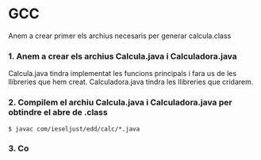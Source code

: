 # GCC
Anem a crear primer els archius necesaris per generar calcula.class

### 1. Anem a crear els archius Calcula.java i Calculadora.java

Calcula.java tindra implementat les funcions principals i fara us de les llibreries que hem creat.
Calculadora.java tindra les llibreries que cridarem.

### 2. Compilem el archiu Calcula.java i Calculadora.java per obtindre el abre de .class

```
$ javac com/ieseljust/edd/calc/*.java
```

### 3. Co

    
